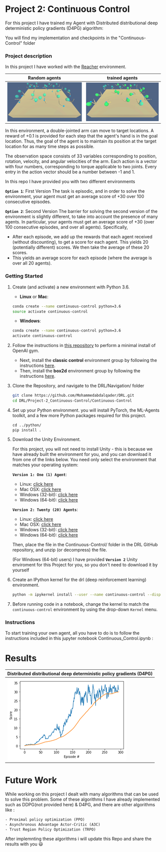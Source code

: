 [//]: # (Image References)

[random_agents]: Continuous-Control/images/random_agents.gif "RA"
[trained_agents]: Continuous-Control/images/trained_agents.gif "TA"
[result]: Continuous-Control/images/d4pg.png "D4PG"


# Project 2: Continuous Control

For this project I have trained my Agent with Distributed distributional deep deterministic policy gradients (D4PG) algorithm:

You will find my implementation and checkpoints in the "Continuous-Control" folder

### Project description
In this project I have worked with the [Reacher](https://github.com/Unity-Technologies/ml-agents/blob/master/docs/Learning-Environment-Examples.md#reacher) environment.

| Random agents| trained agents | 
| ---------- | ---------- |
|![RA][random_agents]|![TA][trained_agents] |

In this environment, a double-jointed arm can move to target locations. A reward of +0.1 is provided for each step that the agent's hand is in the goal location. 
Thus, the goal of the agent is to maintain its position at the target location for as many time steps as possible.

The observation space consists of 33 variables corresponding to position, rotation, velocity, and angular velocities of the arm. Each action is a vector with four numbers,
corresponding to torque applicable to two joints. Every entry in the action vector should be a number between -1 and 1.

In this repo I have provided you with two different environments

**`Option 1`**: First Version
The task is episodic, and in order to solve the environment, your agent must get an average score of +30 over 100 consecutive episodes.

**`Option 2`**: Second Version
The barrier for solving the second version of the environment is slightly different, to take into account the presence of many agents. In particular, your agents must get an average score of +30 (over 100 consecutive episodes, and over all agents). Specifically,

* After each episode, we add up the rewards that each agent received (without discounting), to get a score for each agent. This yields 20 (potentially different) scores. We then take the average of these 20 scores.
* This yields an average score for each episode (where the average is over all 20 agents).

### Getting Started

1. Create (and activate) a new environment with Python 3.6.

	- __Linux__ or __Mac__: 
	```bash
	conda create --name continuous-control python=3.6
	source activate continuous-control
	```
	- __Windows__: 
	```bash
	conda create --name continuous-control python=3.6 
	activate continuous-control
	```
	
2. Follow the instructions in [this repository](https://github.com/openai/gym) to perform a minimal install of OpenAI gym.  
	- Next, install the **classic control** environment group by following the instructions [here](https://github.com/openai/gym#classic-control).
	- Then, install the **box2d** environment group by following the instructions [here](https://github.com/openai/gym#box2d).
	
3. Clone the Repository, and navigate to the DRL/Navigation/  folder
    ```bash
    git clone https://github.com/Mohammedabdalqader/DRL.git
    cd DRL/Project-2_Continuous-Control/Continuous-Control
    ```
4. Set up your Python environment. 
    you will install PyTorch, the ML-Agents toolkit, and a few more Python packages required for this project.
    ```
    cd ../python/
    pip install .
    ```

5. Download the Unity Environment.

    For this project, you will not need to install Unity - this is because we have already built the environment for you, and you can  download it from one of the links below. You need only select the environment that matches your operating system:
	
    **`Version 1: One (1) Agent`**:
    
	* Linux: [click here](https://s3-us-west-1.amazonaws.com/udacity-drlnd/P2/Reacher/one_agent/Reacher_Linux.zip)
	* Mac OSX: [click here](https://s3-us-west-1.amazonaws.com/udacity-drlnd/P2/Reacher/one_agent/Reacher.app.zip)
	* Windows (32-bit): [click here](https://s3-us-west-1.amazonaws.com/udacity-drlnd/P2/Reacher/one_agent/Reacher_Windows_x86.zip)
	* Windows (64-bit): [click here](https://s3-us-west-1.amazonaws.com/udacity-drlnd/P2/Reacher/one_agent/Reacher_Windows_x86_64.zip)
		

    **`Version 2: Twenty (20) Agents`**:
	
	* Linux: [click here](https://s3-us-west-1.amazonaws.com/udacity-drlnd/P2/Reacher/Reacher_Linux.zip)
	* Mac OSX: [click here](https://s3-us-west-1.amazonaws.com/udacity-drlnd/P2/Reacher/Reacher.app.zip)
	* Windows (32-bit): [click here](https://s3-us-west-1.amazonaws.com/udacity-drlnd/P2/Reacher/Reacher_Windows_x86.zip)
	* Windows (64-bit): [click here](https://s3-us-west-1.amazonaws.com/udacity-drlnd/P2/Reacher/Reacher_Windows_x86_64.zip)
		
    Then, place the file in the Continuous-Control/ folder in the DRL GitHub repository, and unzip (or decompress) the file.
		
    (For Windows (64-bit) users) I have provided **`Version 2`** Unity enviroment for this Project for you, so you don't need to download it by yourself 


6. Create an IPython kernel for the drl (deep reinforcement learning) environment.
    ```bash
    python -m ipykernel install --user --name continuous-control --display-name "continuous-control"
    ```

7. Before running code in a notebook, change the kernel to match the `continuous-control` environment by using the drop-down `Kernel` menu. 


### Instructions

To start training your own agent, all you have to do is to follow the instructions included in this jupyter notebook Continuous_Control.ipynb :

# Results
| Distributed distributional deep deterministic policy gradients (D4PG) |
| ---------- |
|![D4PG][result]|

# Future Work

While working on this project I dealt with many algorithms that can be used to solve this problem. Some of these algorithms I have already implemented such as DDPG(not provided here) & D4PG, and there are other algorithms like :

	- Proximal policy optimization (PPO) 
	- Asynchronous Advantage Actor-Critic (A3C)
	- Trust Region Policy Optimization (TRPO)
	
After implemnting these algorithms i will update this Repo and share the results with you :smiley:	
	

